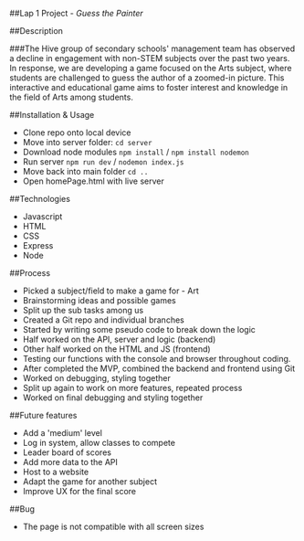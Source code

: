 ##Lap 1 Project - _Guess the Painter_

##Description

###The Hive group of secondary schools' management team has observed a decline in engagement with non-STEM subjects over the past two years. In response, we are developing a game focused on the Arts subject, where students are challenged to guess the author of a zoomed-in picture. This interactive and educational game aims to foster interest and knowledge in the field of Arts among students.

##Installation & Usage

- Clone repo onto local device
- Move into server folder:
  `cd server`
- Download node modules
  `npm install` / `npm install nodemon`
- Run server
  `npm run dev` / `nodemon index.js`
- Move back into main folder
  `cd ..`
- Open homePage.html with live server

##Technologies

- Javascript
- HTML
- CSS
- Express
- Node

##Process

- Picked a subject/field to make a game for - Art
- Brainstorming ideas and possible games
- Split up the sub tasks among us
- Created a Git repo and individual branches
- Started by writing some pseudo code to break down the logic
- Half worked on the API, server and logic (backend)
- Other half worked on the HTML and JS (frontend)
- Testing our functions with the console and browser throughout coding.
- After completed the MVP, combined the backend and frontend using Git
- Worked on debugging, styling together
- Split up again to work on more features, repeated process
- Worked on final debugging and styling together

##Future features

- Add a 'medium' level
- Log in system, allow classes to compete
- Leader board of scores
- Add more data to the API
- Host to a website
- Adapt the game for another subject
- Improve UX for the final score

##Bug

- The page is not compatible with all screen sizes
